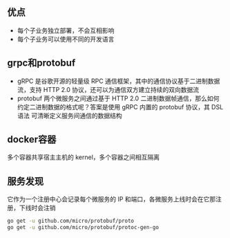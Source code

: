 ## 优点
- 每个子业务独立部署，不会互相影响
- 每个子业务可以使用不同的开发语言

## grpc和protobuf
- gRPC 是谷歌开源的轻量级 RPC 通信框架，其中的通信协议基于二进制数据流，支持 HTTP 2.0 协议，还可以为通信双方建立持续的双向数据流
- protobuf 两个微服务之间通过基于 HTTP 2.0 二进制数据帧通信，那么如何约定二进制数据的格式呢？答案是使用 gRPC 内置的 protobuf 协议，其 DSL 语法 可清晰定义服务间通信的数据结构

## docker容器
多个容器共享宿主主机的 kernel，多个容器之间相互隔离

## 服务发现
它作为一个注册中心会记录每个微服务的 IP 和端口，各微服务上线时会在它那注册，下线时会注销

```bash
go get -u github.com/micro/protobuf/proto
go get -u github.com/micro/protobuf/protoc-gen-go
```
